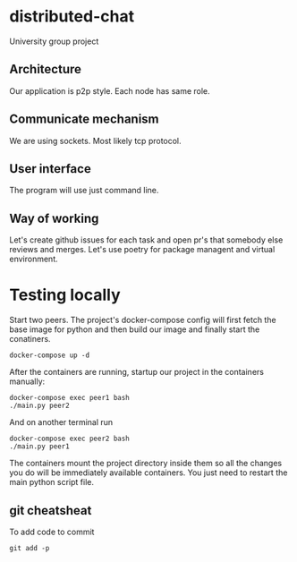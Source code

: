 # distributed-chat
University group project

## Architecture

Our application is p2p style. Each node has same role.

## Communicate mechanism

We are using sockets. Most likely tcp protocol.

## User interface

The program will use just command line.

## Way of working

Let's create github issues for each task and open pr's that somebody else reviews and merges. Let's use poetry for package managent and virtual environment.

# Testing locally

Start two peers. The project's docker-compose config will first fetch the base image for python and then build our image and finally start the conatiners.

```
docker-compose up -d
```

After the containers are running, startup our project in the containers manually:

```
docker-compose exec peer1 bash
./main.py peer2
```
And on another terminal run
```
docker-compose exec peer2 bash
./main.py peer1
```

The containers mount the project directory inside them so all the changes you do will be immediately available containers. You just need to restart the main python script file.

## git cheatsheat
To add code to commit
```
git add -p
```
